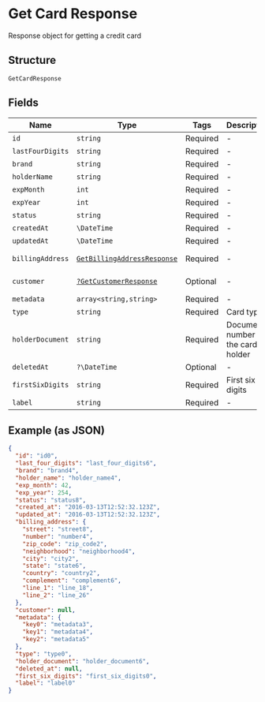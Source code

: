 
# Get Card Response

Response object for getting a credit card

## Structure

`GetCardResponse`

## Fields

| Name | Type | Tags | Description | Getter | Setter |
|  --- | --- | --- | --- | --- | --- |
| `id` | `string` | Required | - | getId(): string | setId(string id): void |
| `lastFourDigits` | `string` | Required | - | getLastFourDigits(): string | setLastFourDigits(string lastFourDigits): void |
| `brand` | `string` | Required | - | getBrand(): string | setBrand(string brand): void |
| `holderName` | `string` | Required | - | getHolderName(): string | setHolderName(string holderName): void |
| `expMonth` | `int` | Required | - | getExpMonth(): int | setExpMonth(int expMonth): void |
| `expYear` | `int` | Required | - | getExpYear(): int | setExpYear(int expYear): void |
| `status` | `string` | Required | - | getStatus(): string | setStatus(string status): void |
| `createdAt` | `\DateTime` | Required | - | getCreatedAt(): \DateTime | setCreatedAt(\DateTime createdAt): void |
| `updatedAt` | `\DateTime` | Required | - | getUpdatedAt(): \DateTime | setUpdatedAt(\DateTime updatedAt): void |
| `billingAddress` | [`GetBillingAddressResponse`](../../doc/models/get-billing-address-response.md) | Required | - | getBillingAddress(): GetBillingAddressResponse | setBillingAddress(GetBillingAddressResponse billingAddress): void |
| `customer` | [`?GetCustomerResponse`](../../doc/models/get-customer-response.md) | Optional | - | getCustomer(): ?GetCustomerResponse | setCustomer(?GetCustomerResponse customer): void |
| `metadata` | `array<string,string>` | Required | - | getMetadata(): array | setMetadata(array metadata): void |
| `type` | `string` | Required | Card type | getType(): string | setType(string type): void |
| `holderDocument` | `string` | Required | Document number for the card's holder | getHolderDocument(): string | setHolderDocument(string holderDocument): void |
| `deletedAt` | `?\DateTime` | Optional | - | getDeletedAt(): ?\DateTime | setDeletedAt(?\DateTime deletedAt): void |
| `firstSixDigits` | `string` | Required | First six digits | getFirstSixDigits(): string | setFirstSixDigits(string firstSixDigits): void |
| `label` | `string` | Required | - | getLabel(): string | setLabel(string label): void |

## Example (as JSON)

```json
{
  "id": "id0",
  "last_four_digits": "last_four_digits6",
  "brand": "brand4",
  "holder_name": "holder_name4",
  "exp_month": 42,
  "exp_year": 254,
  "status": "status8",
  "created_at": "2016-03-13T12:52:32.123Z",
  "updated_at": "2016-03-13T12:52:32.123Z",
  "billing_address": {
    "street": "street8",
    "number": "number4",
    "zip_code": "zip_code2",
    "neighborhood": "neighborhood4",
    "city": "city2",
    "state": "state6",
    "country": "country2",
    "complement": "complement6",
    "line_1": "line_18",
    "line_2": "line_26"
  },
  "customer": null,
  "metadata": {
    "key0": "metadata3",
    "key1": "metadata4",
    "key2": "metadata5"
  },
  "type": "type0",
  "holder_document": "holder_document6",
  "deleted_at": null,
  "first_six_digits": "first_six_digits0",
  "label": "label0"
}
```

